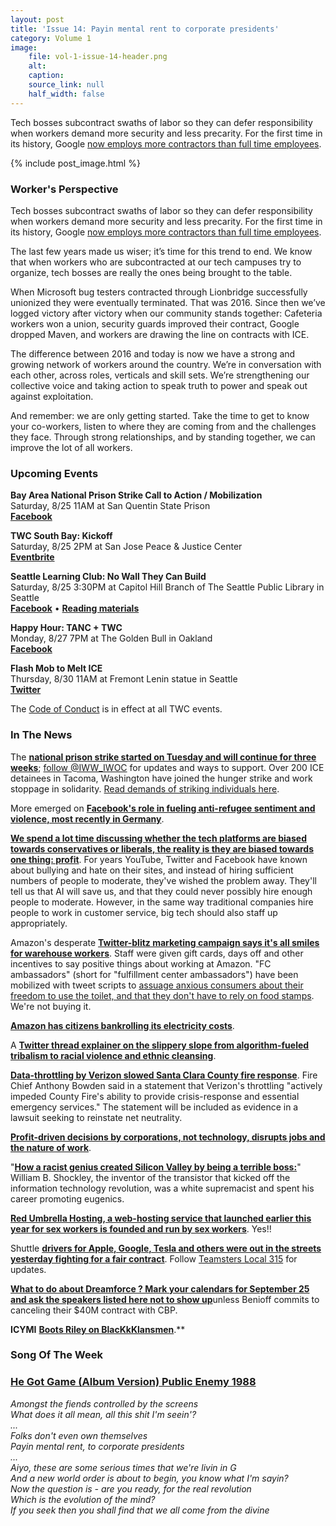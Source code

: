 ```yaml
---
layout: post
title: 'Issue 14: Payin mental rent to corporate presidents'
category: Volume 1
image:
    file: vol-1-issue-14-header.png
    alt: 
    caption: 
    source_link: null
    half_width: false
---
```


<!-- Content imported from: http://eepurl.com/dE0gub -->

Tech bosses subcontract swaths of labor so they can defer responsibility when workers demand more security and less precarity. For the first time in its&nbsp;history, Google&nbsp;[now employs more contractors than full time employees](https://www.bloomberg.com/news/articles/2018-08-23/microsoft-bug-testers-unionized-then-they-were-dismissed).

<!--excerpt-->

{% include post_image.html %}

### Worker's Perspective

Tech bosses subcontract swaths of labor so they can defer responsibility when workers demand more security and less precarity. For the first time in its&nbsp;history, Google&nbsp;[now employs more contractors than full time employees](https://www.bloomberg.com/news/articles/2018-08-23/microsoft-bug-testers-unionized-then-they-were-dismissed).  
  
The last few years&nbsp;made us wiser; it’s time for this trend to end. We know that when workers who are subcontracted at our tech campuses try to organize, tech bosses are really the ones being brought to the table.  
  
When Microsoft bug testers contracted through Lionbridge successfully unionized they were eventually terminated. That was 2016. Since then we’ve logged victory after victory when our community stands together: Cafeteria workers won a union, security guards improved their contract, Google dropped Maven, and workers are drawing the line on contracts with ICE.  
  
The difference between 2016 and today is now we have a strong and growing network of workers around the country. We’re in conversation with each other, across roles, verticals and skill sets. We’re strengthening our collective voice and taking action to speak truth to power and speak out against exploitation.  
  
And remember: we are only getting started. Take the time to get to know your co-workers, listen to where they are coming from and the challenges they face. Through strong relationships, and by standing together, we can improve the lot of all workers.


###  Upcoming Events

**Bay Area National Prison Strike Call to Action / Mobilization**  
Saturday, 8/25 11AM at San Quentin State Prison  
[**Facebook**](https://www.facebook.com/events/258431498319593/)  
  
**TWC South Bay: Kickoff**  
Saturday, 8/25 2PM at San Jose Peace & Justice Center  
[**Eventbrite**](https://www.eventbrite.com/e/twc-south-bay-tickets-49413892282)  
  
**Seattle Learning Club: No Wall They Can Build**  
Saturday, 8/25 3:30PM at Capitol Hill Branch of The Seattle Public Library in Seattle  
[**Facebook**](https://www.facebook.com/events/674857036220181/) • [**Reading materials**](https://l.facebook.com/l.php?u=https%3A%2F%2Fsites.google.com%2Fview%2Ftech-workers-coalition%2Ftopics%2Fno-wall-they-can-build&h=AT3DinMrRt9C2n8U1sDCBNSN75DNyPzjfTiOzPbfAx9aW2oIOOgag1cWyV5qOsiN0oXYpqLox7lSy7S0IRkIfsZ-n90xxvJth5Yhix1yB0UwCbPSAfqW7N-tVY7YFwVDAF_rEXY)  
  
**Happy Hour: TANC + TWC**  
Monday, 8/27 7PM at The Golden Bull in Oakland  
[**Facebook**](https://www.facebook.com/events/2121925224715700/)  
  
**Flash Mob to Melt ICE**  
Thursday, 8/30 11AM at Fremont Lenin statue in Seattle  
[**Twitter**](https://twitter.com/MobToMeltICE/status/1032424867151269888)

The [Code of Conduct](https://techworkerscoalition.org/community-guide/) is in effect at all TWC events.


###  In The News

The [**national prison strike started on Tuesday and will continue for three weeks**](https://www.motherjones.com/crime-justice/2018/08/prison-strike-inmate-labor-organizers/); [follow @IWW\_IWOC](https://twitter.com/IWW_IWOC) for updates and ways to support. Over 200 ICE detainees in Tacoma, Washington have joined the hunger strike and work stoppage in solidarity. [Read demands of striking individuals here](https://www.dropbox.com/s/r5cr546jlscgkhj/Prison%20Strike.pdf?dl=0).  
  
More emerged on [**Facebook's role in fueling anti-refugee sentiment and violence, most recently in Germany**](https://www.nytimes.com/2018/08/21/world/europe/facebook-refugee-attacks-germany.html?login=smartlock&auth=login-smartlock).  
  
[**We spend a lot time discussing whether the tech platforms are biased towards conservatives or liberals, the reality is they are biased towards one thing: profit**](https://slate.com/technology/2018/08/twitter-facebook-alex-jones-bias.html). For years YouTube, Twitter and Facebook have known about bullying and hate on their sites, and instead of hiring sufficient numbers of people to moderate, they've wished the problem away. They'll tell us that AI will save us, and that they could never possibly hire enough people to moderate. However, in the same way traditional companies hire people to work in customer service, big tech should also staff up appropriately.  
  
Amazon's desperate&nbsp;[**Twitter-blitz marketing campaign says it's all smiles for warehouse workers**](https://techcrunch.com/2018/08/23/what-is-this-weird-twitter-army-of-amazon-drones-cheerfully-defending-warehouse-work/).&nbsp;Staff were given gift cards, days off and other incentives to say positive things about working at Amazon. "FC ambassadors" (short for "fulfillment center ambassadors") have been mobilized with tweet scripts to [assuage anxious consumers about their freedom to use the toilet, and that they don't have to rely on food stamps](https://www.theguardian.com/technology/2018/aug/23/amazon-fc-ambassadors-twitter-working-conditions). We're not buying it.  
  
[**Amazon has citizens bankrolling its electricity costs**](https://www.bloomberg.com/news/articles/2018-08-20/amazon-isn-t-paying-its-electric-bills-you-might-be).  
  
A [**Twitter thread explainer on the slippery slope from algorithm-fueled tribalism to racial violence and ethnic cleansing**](https://twitter.com/MobilisationLab/status/1032723129322201088).  
  
[**Data-throttling by Verizon slowed Santa Clara County fire response**](https://arstechnica.com/tech-policy/2018/08/verizon-throttled-fire-departments-unlimited-data-during-calif-wildfire/). Fire Chief Anthony Bowden said in a statement that Verizon's throttling "actively impeded County Fire's ability to provide crisis-response and essential emergency services." The statement will be included as evidence in a lawsuit seeking to reinstate net neutrality.  
  
[**Profit-driven decisions by corporations, not technology, disrupts jobs and the nature of work**](https://www.nytimes.com/2018/08/18/opinion/technology/technology-gig-economy.html).  
  
"[**How a racist genius created Silicon Valley by being a terrible boss:**](https://www.sfgate.com/technology/article/Silicon-Valley-Shockley-racist-semiconductor-lab-13164228.php)" William B. Shockley, the inventor of the transistor that kicked off the information technology revolution, was a white supremacist and spent his career promoting eugenics.  
  
[**Red Umbrella Hosting, a web-hosting service that launched earlier this year for sex workers is founded and run by sex workers**](https://www.thenation.com/article/the-webhosting-service-for-sex-workers-by-sex-workers-against-sesta-fosta/). Yes!!  
  
Shuttle [**drivers for Apple, Google, Tesla and others were out in the streets yesterday fighting for a fair contract**](https://twitter.com/local_315/status/1032671038314668033). Follow [Teamsters Local 315](https://twitter.com/local_315) for updates.  
  
[**What to do about Dreamforce ? Mark your calendars for September 25 and ask the speakers listed here not to show up**](https://www.mercurynews.com/2018/08/20/protesting-dreamforce-salesforce-faces-renewed-pressure-over-contract-with-border-patrol/)unless Benioff commits to canceling their $40M contract with CBP.  
  
**ICYMI** [**Boots Riley on BlacKkKlansmen**](https://twitter.com/BootsRiley/status/1030575674447212544).**

### Song Of The Week

### [**He Got Game (Album Version) Public Enemy&nbsp;1988**](https://genius.com/Public-enemy-he-got-game-album-version-lyrics)
  
_Amongst the fiends controlled by the screens_<br/>
_What does it all mean, all this shit I'm seein'?_<br/>
_..._<br/>
_Folks don't even own themselves_<br/>
_Payin mental rent, to corporate presidents_<br/>
_..._<br/>
_Aiyo, these are some serious times that we're livin in G_<br/>
_And a new world order is about to begin, you know what I'm sayin?_<br/>
_Now the question is - are you ready, for the real revolution_<br/>
_Which is the evolution of the mind?_<br/>
_If you seek then you shall find that we all come from the divine_
